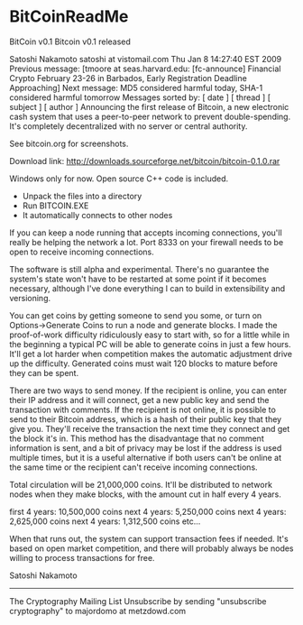 # BitCoinReadMe
BitCoin v0.1
Bitcoin v0.1 released

Satoshi Nakamoto satoshi at vistomail.com 
Thu Jan 8 14:27:40 EST 2009
Previous message: [tmoore at seas.harvard.edu: [fc-announce] Financial Crypto February 23-26 in Barbados,	Early Registration Deadline Approaching]
Next message: MD5 considered harmful today, SHA-1 considered harmful tomorrow
Messages sorted by: [ date ] [ thread ] [ subject ] [ author ]
Announcing the first release of Bitcoin, a new electronic cash
system that uses a peer-to-peer network to prevent double-spending.
It's completely decentralized with no server or central authority.

See bitcoin.org for screenshots.

Download link:
http://downloads.sourceforge.net/bitcoin/bitcoin-0.1.0.rar

Windows only for now.  Open source C++ code is included.

- Unpack the files into a directory
- Run BITCOIN.EXE
- It automatically connects to other nodes

If you can keep a node running that accepts incoming connections,
you'll really be helping the network a lot.  Port 8333 on your
firewall needs to be open to receive incoming connections.

The software is still alpha and experimental.  There's no guarantee
the system's state won't have to be restarted at some point if it
becomes necessary, although I've done everything I can to build in
extensibility and versioning.

You can get coins by getting someone to send you some, or turn on
Options->Generate Coins to run a node and generate blocks.  I made
the proof-of-work difficulty ridiculously easy to start with, so
for a little while in the beginning a typical PC will be able to
generate coins in just a few hours.  It'll get a lot harder when
competition makes the automatic adjustment drive up the difficulty.
Generated coins must wait 120 blocks to mature before they can be
spent.

There are two ways to send money.  If the recipient is online, you
can enter their IP address and it will connect, get a new public
key and send the transaction with comments.  If the recipient is
not online, it is possible to send to their Bitcoin address, which
is a hash of their public key that they give you.  They'll receive
the transaction the next time they connect and get the block it's
in.  This method has the disadvantage that no comment information
is sent, and a bit of privacy may be lost if the address is used
multiple times, but it is a useful alternative if both users can't
be online at the same time or the recipient can't receive incoming
connections.

Total circulation will be 21,000,000 coins.  It'll be distributed
to network nodes when they make blocks, with the amount cut in half
every 4 years.

first 4 years: 10,500,000 coins
next 4 years: 5,250,000 coins
next 4 years: 2,625,000 coins
next 4 years: 1,312,500 coins
etc...

When that runs out, the system can support transaction fees if
needed.  It's based on open market competition, and there will
probably always be nodes willing to process transactions for free.

Satoshi Nakamoto


---------------------------------------------------------------------
The Cryptography Mailing List
Unsubscribe by sending "unsubscribe cryptography" to majordomo at metzdowd.com
